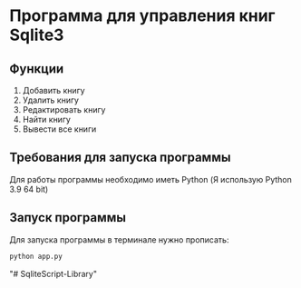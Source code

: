 # Программа для управления книг Sqlite3

## Функции
1. Добавить книгу
2. Удалить книгу
3. Редактировать книгу
4. Найти книгу
5. Вывести все книги

## Требования для запуска программы

Для работы программы необходимо иметь Python (Я использую Python 3.9 64 bit)


## Запуск программы

Для запуска программы в терминале нужно прописать:

```bash
python app.py
```

"# SqliteScript-Library" 
